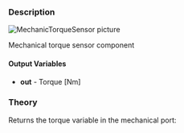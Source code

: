 ### Description
![MechanicTorqueSensor picture](torquesensor_user.svg)

Mechanical torque sensor component

#### Output Variables
* **out** - Torque [Nm]

### Theory
Returns the torque variable in the mechanical port:
<!---EQUATION out = T --->

